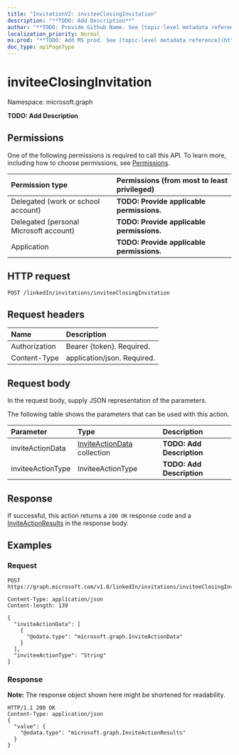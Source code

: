 ```yaml
---
title: "InvitationV2: inviteeClosingInvitation"
description: "**TODO: Add Description**"
author: "**TODO: Provide Github Name. See [topic-level metadata reference](https://msgo.azurewebsites.net/add/document/guidelines/metadata.html#topic-level-metadata)**"
localization_priority: Normal
ms.prod: "**TODO: Add MS prod. See [topic-level metadata reference](https://msgo.azurewebsites.net/add/document/guidelines/metadata.html#topic-level-metadata)**"
doc_type: apiPageType
---
```


# inviteeClosingInvitation

Namespace: microsoft.graph

**TODO: Add Description**

## Permissions
One of the following permissions is required to call this API. To learn more, including how to choose permissions, see [Permissions](/concepts/permissions-reference.md).

|Permission type|Permissions (from most to least privileged)|
|:---|:---|
|Delegated (work or school account)|**TODO: Provide applicable permissions.**|
|Delegated (personal Microsoft account)|**TODO: Provide applicable permissions.**|
|Application|**TODO: Provide applicable permissions.**|

## HTTP request

<!-- {
  "blockType": "ignored"
}
-->
``` http
POST /linkedIn/invitations/inviteeClosingInvitation
```

## Request headers
|Name|Description|
|:---|:---|
|Authorization|Bearer {token}. Required.|
|Content-Type|application/json. Required.|

## Request body
In the request body, supply JSON representation of the parameters.

The following table shows the parameters that can be used with this action.

|Parameter|Type|Description|
|:---|:---|:---|
|inviteActionData|[InviteActionData](../resources/inviteactiondata.md) collection|**TODO: Add Description**|
|inviteeActionType|InviteeActionType|**TODO: Add Description**|



## Response

If successful, this action returns a `200 OK` response code and a [InviteActionResults](../resources/inviteactionresults.md) in the response body.

## Examples

### Request
<!-- {
  "blockType": "request",
  "name": "invitationv2_inviteeclosinginvitation"
}
-->
``` http
POST https://graph.microsoft.com/v1.0/linkedIn/invitations/inviteeClosingInvitation

Content-Type: application/json
Content-length: 139

{
  "inviteActionData": [
    {
      "@odata.type": "microsoft.graph.InviteActionData"
    }
  ],
  "inviteeActionType": "String"
}
```


### Response
**Note:** The response object shown here might be shortened for readability.
<!-- {
  "blockType": "response",
  "truncated": true,
  "@odata.type": "microsoft.graph.inviteactionresults"
}
-->
``` http
HTTP/1.1 200 OK
Content-Type: application/json
{
  "value": {
    "@odata.type": "microsoft.graph.InviteActionResults"
  }
}
```

